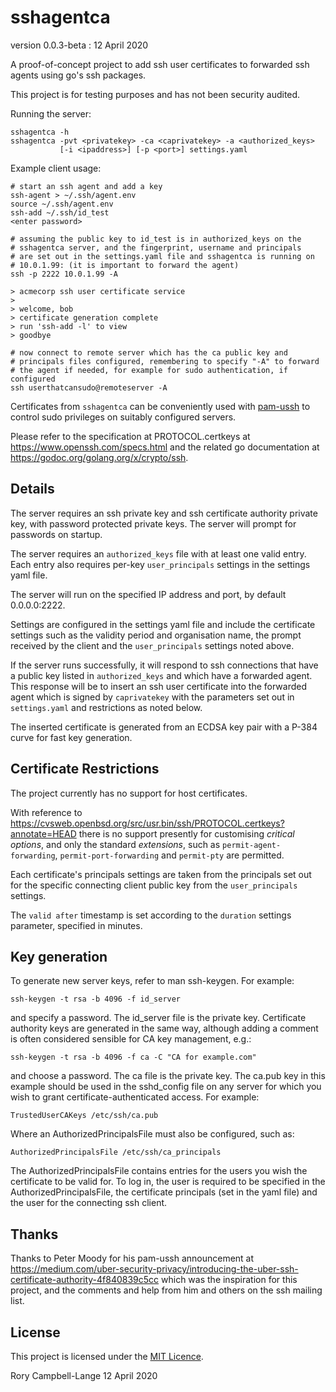 # sshagentca

version 0.0.3-beta : 12 April 2020

A proof-of-concept project to add ssh user certificates to forwarded ssh
agents using go's ssh packages.

This project is for testing purposes and has not been security audited.

Running the server:

    sshagentca -h
    sshagentca -pvt <privatekey> -ca <caprivatekey> -a <authorized_keys>
               [-i <ipaddress>] [-p <port>] settings.yaml

Example client usage:

    # start an ssh agent and add a key
    ssh-agent > ~/.ssh/agent.env
    source ~/.ssh/agent.env
    ssh-add ~/.ssh/id_test
    <enter password>

    # assuming the public key to id_test is in authorized_keys on the
    # sshagentca server, and the fingerprint, username and principals
    # are set out in the settings.yaml file and sshagentca is running on
    # 10.0.1.99: (it is important to forward the agent)
    ssh -p 2222 10.0.1.99 -A

    > acmecorp ssh user certificate service
    > 
    > welcome, bob
    > certificate generation complete
    > run 'ssh-add -l' to view
    > goodbye

    # now connect to remote server which has the ca public key and
    # principals files configured, remembering to specify "-A" to forward
    # the agent if needed, for example for sudo authentication, if configured
    ssh userthatcansudo@remoteserver -A

Certificates from `sshagentca` can be conveniently used with
[pam-ussh](https://github.com/uber/pam-ussh) to control sudo privileges
on suitably configured servers.

Please refer to the specification at PROTOCOL.certkeys at
https://www.openssh.com/specs.html and the related go documentation at
https://godoc.org/golang.org/x/crypto/ssh.

## Details

The server requires an ssh private key and ssh certificate authority
private key, with password protected private keys. The server will
prompt for passwords on startup.

The server requires an `authorized_keys` file with at least one valid
entry. Each entry also requires per-key `user_principals` settings in
the settings yaml file.

The server will run on the specified IP address and port, by default
0.0.0.0:2222.

Settings are configured in the settings yaml file and include the
certificate settings such as the validity period and organisation name,
the prompt received by the client and the `user_principals` settings
noted above.

If the server runs successfully, it will respond to ssh connections that
have a public key listed in `authorized_keys` and which have a forwarded
agent. This response will be to insert an ssh user certificate into the
forwarded agent which is signed by `caprivatekey` with the parameters
set out in `settings.yaml` and restrictions as noted below.

The inserted certificate is generated from an ECDSA key pair with a
P-384 curve for fast key generation.

## Certificate Restrictions

The project currently has no support for host certificates.

With reference to
https://cvsweb.openbsd.org/src/usr.bin/ssh/PROTOCOL.certkeys?annotate=HEAD
there is no support presently for customising *critical options*, and
only the standard *extensions*, such as `permit-agent-forwarding`,
`permit-port-forwarding` and `permit-pty` are permitted.

Each certificate's principals settings are taken from the principals set
out for the specific connecting client public key from the
`user_principals` settings.

The `valid after` timestamp is set according to the `duration` settings
parameter, specified in minutes.

## Key generation

To generate new server keys, refer to man ssh-keygen. For example:

    ssh-keygen -t rsa -b 4096 -f id_server

and specify a password. The id_server file is the private key. Certificate
authority keys are generated in the same way, although adding a comment is often
considered sensible for CA key management, e.g.:

    ssh-keygen -t rsa -b 4096 -f ca -C "CA for example.com"

and choose a password. The ca file is the private key. The ca.pub key in
this example should be used in the sshd_config file on any server for
which you wish to grant certificate-authenticated access. For example:

    TrustedUserCAKeys /etc/ssh/ca.pub

Where an AuthorizedPrincipalsFile must also be configured, such as:

    AuthorizedPrincipalsFile /etc/ssh/ca_principals

The AuthorizedPrincipalsFile contains entries for the users you wish the
certificate to be valid for. To log in, the user is required to be
specified in the AuthorizedPrincipalsFile, the certificate principals
(set in the yaml file) and the user for the connecting ssh client.

## Thanks

Thanks to Peter Moody for his pam-ussh announcement at
https://medium.com/uber-security-privacy/introducing-the-uber-ssh-certificate-authority-4f840839c5cc
which was the inspiration for this project, and the comments and help
from him and others on the ssh mailing list.

## License

This project is licensed under the [MIT Licence](LICENCE).

Rory Campbell-Lange 12 April 2020

